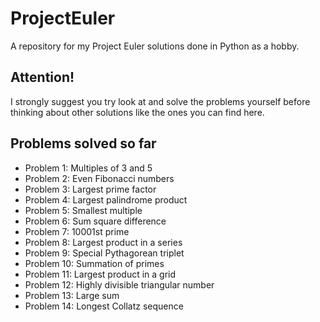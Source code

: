 # ProjectEuler
A repository for my Project Euler solutions done in Python as a hobby.

## Attention! ##
I strongly suggest you try look at and solve the problems yourself before thinking about other solutions like the ones you can find here. 

## Problems solved so far ##
* Problem 1: Multiples of 3 and 5
* Problem 2: Even Fibonacci numbers
* Problem 3: Largest prime factor
* Problem 4: Largest palindrome product
* Problem 5: Smallest multiple
* Problem 6: Sum square difference
* Problem 7: 10001st prime
* Problem 8: Largest product in a series
* Problem 9: Special Pythagorean triplet
* Problem 10: Summation of primes
* Problem 11: Largest product in a grid
* Problem 12: Highly divisible triangular number
* Problem 13: Large sum
* Problem 14: Longest Collatz sequence